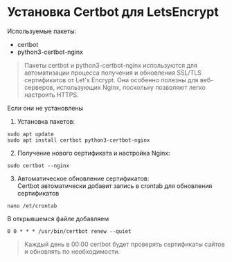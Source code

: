 # Установка Certbot для LetsEncrypt

Используемые пакеты:
* certbot 
* python3-certbot-nginx

> Пакеты certbot и python3-certbot-nginx используются для автоматизации процесса получения и обновления SSL/TLS сертификатов от Let's Encrypt. Они особенно полезны для веб-серверов, использующих Nginx, поскольку позволяют легко настроить HTTPS.

Если они не установлены

1) Установка пакетов:
```shell
sudo apt update
sudo apt install certbot python3-certbot-nginx
```

2) Получение нового сертификата и настройка Nginx:
```shell
sudo certbot --nginx
```

3) Автоматическое обновление сертификатов:\
Certbot автоматически добавит запись в crontab для обновления сертификатов

```shell
nano /et/crontab 
```
В открывшемся файле добавляем
```shell
0 0 * * * /usr/bin/certbot renew --quiet
```
>Каждый день в 00:00 certbot будет проверять сертификаты сайтов и обновлять по необходимости.
